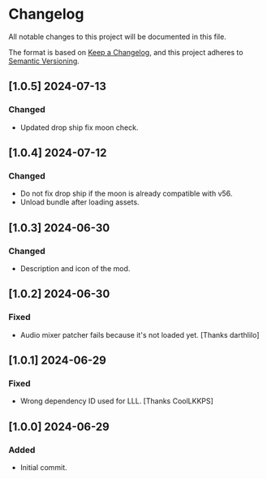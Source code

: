 # Changelog

All notable changes to this project will be documented in this file.

The format is based on [Keep a Changelog](https://keepachangelog.com/en/1.1.0/),
and this project adheres to [Semantic Versioning](https://semver.org/spec/v2.0.0.html).

## [1.0.5] 2024-07-13
### Changed
- Updated drop ship fix moon check.

## [1.0.4] 2024-07-12
### Changed
- Do not fix drop ship if the moon is already compatible with v56.
- Unload bundle after loading assets.

## [1.0.3] 2024-06-30
### Changed
- Description and icon of the mod.

## [1.0.2] 2024-06-30
### Fixed
- Audio mixer patcher fails because it's not loaded yet. [Thanks darthlilo]

## [1.0.1] 2024-06-29
### Fixed
- Wrong dependency ID used for LLL. [Thanks CoolLKKPS]

## [1.0.0] 2024-06-29
### Added
- Initial commit.